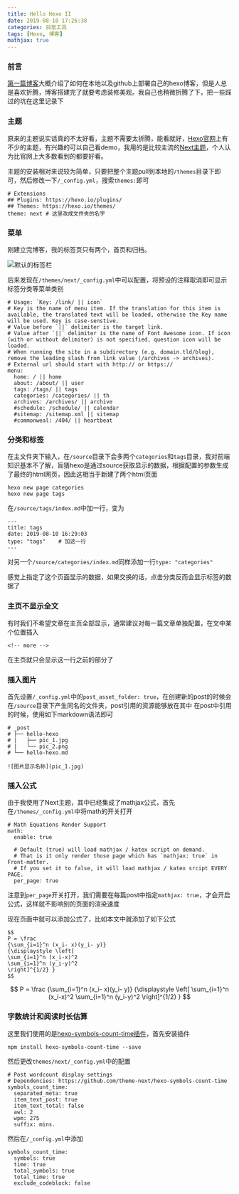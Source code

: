 ```yaml
---
title: Hello Hexo II
date: 2019-08-10 17:26:38
categories: 日常工具
tags: [Hexo, 博客]
mathjax: true
---
```


### 前言
[第一篇博客](https://huangsunyang.github.io/2019/08/09/hello-world/)大概介绍了如何在本地以及github上部署自己的hexo博客，但是人总是喜欢折腾，博客搭建完了就要考虑装修美观。我自己也稍微折腾了下，把一些踩过的坑在这里记录下

### 主题
原来的主题说实话真的不太好看，主题不需要太折腾，能看就好，[Hexo官网](https://hexo.io/themes/)上有不少的主题，有兴趣的可以自己看demo，我用的是比较主流的[Next主题](https://github.com/theme-next/hexo-theme-next)，个人认为比官网上大多数看到的都要好看。

主题的安装相对来说较为简单，只要把整个主题pull到本地的`/themes`目录下即可，然后修改一下`/_config.yml`，搜索`themes:`即可
```
# Extensions
## Plugins: https://hexo.io/plugins/
## Themes: https://hexo.io/themes/
theme: next # 这里改成文件夹的名字
```

<!-- more -->

### 菜单
刚建立完博客，我的标签页只有两个，首页和归档。

![默认的标签栏](origin_menu.png)

后来发现在`/themes/next/_config.yml`中可以配置，将预设的注释取消即可显示标签分类等菜单类别

```
# Usage: `Key: /link/ || icon`
# Key is the name of menu item. If the translation for this item is available, the translated text will be loaded, otherwise the Key name will be used. Key is case-senstive.
# Value before `||` delimiter is the target link.
# Value after `||` delimiter is the name of Font Awesome icon. If icon (with or without delimiter) is not specified, question icon will be loaded.
# When running the site in a subdirectory (e.g. domain.tld/blog), remove the leading slash from link value (/archives -> archives).
# External url should start with http:// or https://
menu:
  home: / || home
  about: /about/ || user
  tags: /tags/ || tags
  categories: /categories/ || th
  archives: /archives/ || archive
  #schedule: /schedule/ || calendar
  #sitemap: /sitemap.xml || sitemap
  #commonweal: /404/ || heartbeat
```

### 分类和标签
在主文件夹下输入，在`/source`目录下会多两个`categories`和`tags`目录，我对前端知识基本不了解，盲猜hexo是通过source获取显示的数据，根据配置的参数生成了最终的html网页，因此这相当于新建了两个html页面
```
hexo new page categories
hexo new page tags
```

在`/source/tags/index.md`中加一行，变为
```
---
title: tags
date: 2019-08-10 16:29:03
type: "tags"	# 加这一行
---
```

对另一个`/source/categories/index.md`同样添加一行`type: "categories"`

感觉上指定了这个页面显示的数据，如果交换的话，点击分类反而会显示标签的数据了


### 主页不显示全文

有时我们不希望文章在主页全部显示，通常建议对每一篇文章单独配置，在文中某个位置插入
```
<!-- more -->
```
在主页就只会显示这一行之前的部分了


### 插入图片
首先设置`/_config.yml`中的`post_asset_folder: true`，在创建新的post的时候会在`/source`目录下产生同名的文件夹，post引用的资源能够放在其中
在post中引用的时候，使用如下markdown语法即可
```
# _post
# ├── hello-hexo
# |   ├── pic_1.jpg
# |   └── pic_2.png
# └── hello-hexo.md

![图片显示名称](pic_1.jpg)
```

### 插入公式
由于我使用了Next主题，其中已经集成了mathjax公式，首先在`/themes/_config.yml`中将math的开关打开

```
# Math Equations Render Support
math:
  enable: true

  # Default (true) will load mathjax / katex script on demand.
  # That is it only render those page which has `mathjax: true` in Front-matter.
  # If you set it to false, it will load mathjax / katex srcipt EVERY PAGE.
  per_page: true
```

注意到`per_page`开关打开，我们需要在每篇post中指定`mathjax: true`，才会开启公式，这样就不影响别的页面的渲染速度

现在页面中就可以添加公式了，比如本文中就添加了如下公式
```
$$
P = \frac
{\sum_{i=1}^n (x_i- x)(y_i- y)}
{\displaystyle \left[
\sum_{i=1}^n (x_i-x)^2
\sum_{i=1}^n (y_i-y)^2
\right]^{1/2} }
$$
```

$$
P = \frac
{\sum_{i=1}^n (x_i- x)(y_i- y)}
{\displaystyle \left[
\sum_{i=1}^n (x_i-x)^2
\sum_{i=1}^n (y_i-y)^2
\right]^{1/2} }
$$

### 字数统计和阅读时长估算
这里我们使用的是[hexo-symbols-count-time插件](https://github.com/theme-next/hexo-symbols-count-time)，首先安装插件
```
npm install hexo-symbols-count-time --save
```

然后更改`themes/next/_config.yml`中的配置
```
# Post wordcount display settings
# Dependencies: https://github.com/theme-next/hexo-symbols-count-time
symbols_count_time:
  separated_meta: true
  item_text_post: true
  item_text_total: false
  awl: 2
  wpm: 275
  suffix: mins.
```

然后在`/_config.yml`中添加
```
symbols_count_time:
  symbols: true
  time: true
  total_symbols: true
  total_time: true
  exclude_codeblock: false
```